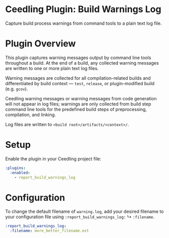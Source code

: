 # Ceedling Plugin: Build Warnings Log

Capture build process warnings from command tools to a plain text log file.

# Plugin Overview

This plugin captures warning messages output by command line tools throughout a
build. At the end of a build, any collected warning messages are written to one 
or more plain text log files.

Warning messages are collected for all compilation-related builds and
differentiated by build context — `test`, `release`, or plugin-modified build 
(e.g. `gcov`).

Ceedling warning messages or warning messages from code generation will not
appear in log files; warnings are only collected from build step command line
tools for the predefined build steps of preprocessing, compilation, and
linking.

Log files are written to `<build root>/artifacts/<context>/`.

# Setup

Enable the plugin in your Ceedling project file:

```yaml
:plugins:
  :enabled:
    - report_build_warnings_log
```

# Configuration

To change the default filename of `warning.log`, add your desired filename to
your configuration file using `:report_build_warnings_log:` ↳ `:filename`.

```yaml
:report_build_warnings_log:
  :filename: more_better_filename.ext
```
